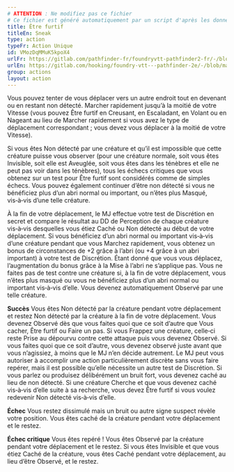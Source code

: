 ```yaml
---
# ATTENTION : Ne modifiez pas ce fichier
# Ce fichier est généré automatiquement par un script d'après les données du module Foundry VTT officiel et de sa traduction
title: Être furtif
titleEn: Sneak
type: action
typeFr: Action Unique
id: VMozDqMMuK5kpoX4
urlFr: https://gitlab.com/pathfinder-fr/foundryvtt-pathfinder2-fr/-/blob/master/data/actions/VMozDqMMuK5kpoX4.htm
urlEn: https://gitlab.com/hooking/foundry-vtt---pathfinder-2e/-/blob/master/packs/data/actions.db/sneak.json
group: actions
layout: action
---
```

Vous pouvez tenter de vous déplacer vers un autre endroit tout en devenant ou en restant <a class="entity-link" draggable="true" data-pack="pf2e.conditionitems" data-id="VRSef5y1LmL2Hkjf">non détecté</a>. Marcher rapidement jusqu’à la moitié de votre Vitesse (vous pouvez Être furtif en Creusant, en Escaladant, en Volant ou en Nageant au lieu de Marcher rapidement si vous avez le type de déplacement correspondant ; vous devez vous déplacer à la moitié de votre Vitesse).

Si vous êtes Non détecté par une créature et qu’il est impossible que cette créature puisse vous observer (pour une créature normale, soit vous êtes <a class="entity-link" draggable="true" data-pack="pf2e.conditionitems" data-id="zJxUflt9np0q4yML">Invisible</a>, soit elle est <a class="entity-link" draggable="true" data-pack="pf2e.conditionitems" data-id="XgEqL1kFApUbl5Z2">Aveuglée</a>, soit vous êtes dans les ténèbres et elle ne peut pas voir dans les ténèbres), tous les échecs critiques que vous obtenez sur un test pour Être furtif sont considérés comme de simples échecs. Vous pouvez également continuer d’être non détecté si vous ne bénéficiez plus d’un abri normal ou important, ou n’êtes plus <a class="entity-link" draggable="true" data-pack="pf2e.conditionitems" data-id="DmAIPqOBomZ7H95W">Masqué</a>, vis‑à‑vis d’une telle créature.

À la fin de votre déplacement, le MJ effectue votre test de Discrétion en secret et compare le résultat au DD de Perception de chaque créature vis‑à‑vis desquelles vous étiez <a class="entity-link" draggable="true" data-pack="pf2e.conditionitems" data-id="iU0fEDdBp3rXpTMC">Caché</a> ou Non détecté au début de votre déplacement. Si vous bénéficiez d’un abri normal ou important vis‑à‑vis d’une créature pendant que vous Marchez rapidement, vous obtenez un bonus de circonstances de +2 grâce à l’abri (ou +4 grâce à un abri important) à votre test de Discrétion. Étant donné que vous vous déplacez, l’augmentation du bonus grâce à la <a class="entity-link" draggable="true" data-pack="pf2e.actionspf2e" data-id="ust1jJSCZQUhBZIz">Mise à l’abri</a> ne s’applique pas. Vous ne faites pas de test contre une créature si, à la fin de votre déplacement, vous n’êtes plus masqué ou vous ne bénéficiez plus d’un abri normal ou important vis‑à‑vis d’elle. Vous devenez automatiquement <a class="entity-link" draggable="true" data-pack="pf2e.conditionitems" data-id="1wQY3JYyhMYeeV2G">Observé</a> par une telle créature.

**Succès** Vous êtes Non détecté par la créature pendant votre déplacement et restez Non détecté par la créature à la fin de votre déplacement. Vous devenez Observé dès que vous faites quoi que ce soit d’autre que Vous cacher, Être furtif ou Faire un pas. Si vous Frappez une créature, celle‑ci reste <a class="entity-link" draggable="true" data-pack="pf2e.conditionitems" data-id="AJh5ex99aV6VTggg">Prise au dépourvu</a> contre cette attaque puis vous devenez Observé. Si vous faites quoi que ce soit d’autre, vous devenez observé juste avant que vous n’agissiez, à moins que le MJ n’en décide autrement. Le MJ peut vous autoriser à accomplir une action particulièrement discrète sans vous faire repérer, mais il est possible qu’elle nécessite un autre test de Discrétion. Si vous parlez ou produisez délibérément un bruit fort, vous devenez caché au lieu de non détecté. Si une créature <a class="entity-link" draggable="true" data-pack="pf2e.actionspf2e" data-id="BlAOM2X92SI6HMtJ">Cherche</a> et que vous devenez caché vis‑à‑vis d’elle suite à sa recherche, vous devez Être furtif si vous voulez redevenir Non détecté vis‑à‑vis d’elle.

**Échec** Vous restez dissimulé mais un bruit ou autre signe suspect révèle votre position. Vous êtes caché de la créature pendant votre déplacement et le restez.

**Échec critique** Vous êtes repéré ! Vous êtes Observé par la créature pendant votre déplacement et le restez. Si vous êtes Invisible et que vous étiez Caché de la créature, vous êtes Caché pendant votre déplacement, au lieu d’être Observé, et le restez.


